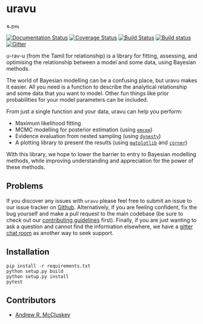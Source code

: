 # uravu

உறவு


[![Documentation Status](https://readthedocs.org/projects/uravu/badge/?version=latest)](https://uravu.readthedocs.io/en/latest/?badge=latest)
[![Coverage Status](https://coveralls.io/repos/github/arm61/uravu/badge.svg?branch=master)](https://coveralls.io/github/arm61/uravu?branch=master)
[![Build Status](https://travis-ci.org/arm61/uravu.svg?branch=master)](https://travis-ci.org/arm61/uravu)
[![Build status](https://ci.appveyor.com/api/projects/status/eo426m99lmkbh5rx?svg=true)](https://ci.appveyor.com/project/arm61/uravu)
[![Gitter](https://badges.gitter.im/uravu/community.svg)](https://gitter.im/uravu/community?utm_source=badge&utm_medium=badge&utm_campaign=pr-badge)

u-rav-u (from the Tamil for relationship) is a library for fitting, assessing, and optimising the relationship between a model and some data, using Bayesian methods. 

The world of Bayesian modelling can be a confusing place, but uravu makes it easier. 
All you need is a function to describe the analytical relationship and some data that you want to model.
Other fun things like prior probabilities for your model parameters can be included. 

From just a single function and your data, uravu can help you perform:

- Maximum likelihood fitting
- MCMC modelling for posterior estimation (using [`emcee`](https://emcee.readthedocs.io/))
- Evidence evaluation from nested sampling (using [`dynesty`](https://dynesty.readthedocs.io/))
- A plotting library to present the results (using [`matplotlib`](https://matplotlib.org/) and [`corner`](https://corner.readthedocs.io/))

With this library, we hope to lower the barrier to entry to Bayesian modelling methods, while improving understanding and appreciation for the power of these methods. 

## Problems

If you discover any issues with `uravu` please feel free to submit an issue to our issue tracker on [Github](https://github.com/arm61/uravu). 
Alternatively, if you are feeling confident, fix the bug yourself and make a pull request to the main codebase (be sure to check out our [contributing guidelines](https://github.com/arm61/uravu/CONTRIBUTING.md) first). 
Finally, if you are just wanting to ask a question and cannot find the information elsewhere, we have a [gitter chat room](https://gitter.im/uravu/community?utm_source=share-link&utm_medium=link&utm_campaign=share-link) as another way to seek support. 

## Installation

```
pip install -r requirements.txt
python setup.py build
python setup.py install 
pytest
```

## Contributors 

- [Andrew R. McCluskey](armccluskey.com)